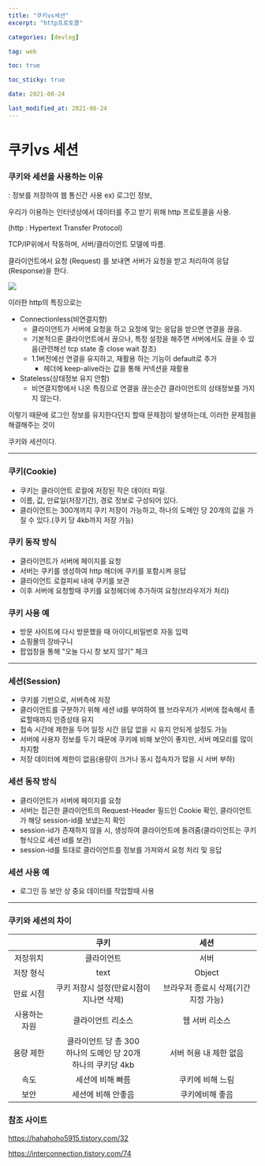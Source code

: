 ```yaml
---
title: "쿠키vs세션"
excerpt: "http프로토콜"

categories: [devlog]

tag: web

toc: true

toc_sticky: true

date: 2021-08-24

last_modified_at: 2021-08-24
---
```




# 쿠키vs 세션



### 쿠키와 세션을 사용하는 이유

: 정보를 저장하여 웹 통신간 사용 ex) 로그인 정보,



우리가 이용하는 인터넷상에서 데이터를 주고 받기 위해 http 프로토콜을 사용.

(http : Hypertext Transfer Protocol)

TCP/IP위에서 작동하며, 서버/클라이언트 모델에 따름.



클라이언트에서 요청 (Request) 를 보내면 서버가 요청을 받고 처리하여 응답(Response)을 한다.







<img src="https://github.com/cano721/cano721.github.io/blob/master/_posts/md-images/cookieSession/cookieSession.JPG?raw=true">



이러한 http의 특징으로는



* Connectionless(비연결지향)
  * 클라이언트가 서버에 요청을 하고 요청에 맞는 응답을 받으면 연결을 끊음.
  * 기본적으론 클라이언트에서 끊으나, 특정 설정을 해주면 서버에서도 끊을 수 있음(관련해선 tcp state 중 close wait 참조)
  * 1.1버전에선 연결을 유지하고, 재활용 하는 기능이 default로 추가
    * 헤더에 keep-alive라는 값을 통해 커넥션을 재활용
* Stateless(상태정보 유지 안함)
  * 비연결지향에서 나온 특징으로 연결을 끊는순간 클라이언트의 상태정보를 가지지 않는다.



이렇기 때문에 로그인 정보를 유지한다던지 할때 문제점이 발생하는데, 이러한 문제점을 해결해주는 것이

쿠키와 세션이다.



---







### 쿠키(Cookie)

* 쿠키는 클라이언트 로컬에 저장된 작은 데이터 파일.
* 이름, 값, 만료일(저장기간), 경로 정보로 구성되어 있다.
* 클라이언트는 300개까지 쿠키 저장이 가능하고, 하나의 도메인 당 20개의 값을 가질 수 있다.(쿠키 당 4kb까지 저장 가능)



### 쿠키 동작 방식

* 클라이언트가 서버에 페이지를 요청
* 서버는 쿠키를 생성하여 http 헤더에 쿠키를 포함시켜 응답
* 클라이언트 로컬피씨 내에 쿠키를 보관
* 이후 서버에 요청할때 쿠키를 요청헤더에 추가하여 요청(브라우저가 처리)



### 쿠키 사용 예

* 방문 사이트에 다시 방문했을 때 아이디,비밀번호 자동 입력
* 쇼핑몰의 장바구니
* 팝업창을 통해 "오늘 다시 창 보지 않기" 체크



---







### 세션(Session)

* 쿠키를 기반으로, 서버측에 저장
* 클라이언트를 구분하기 위해 세션 id를 부여하여 웹 브라우저가 서버에 접속해서 종료할때까지 인증상태 유지
* 접속 시간에 제한을 두어 일정 시간 응답 없을 시 유지 안되게 설정도 가능
* 서버에 사용자 정보를 두기 때문에 쿠키에 비해 보안이 좋지만, 서버 메모리를 많이 차지함
* 저장 데이터에 제한이 없음(용량이 크거나 동시 접속자가 많을 시 서버 부하)



### 세션 동작 방식

* 클라이언트가 서버에 페이지를 요청
* 서버는 접근한 클라이언트의 Request-Header 필드인 Cookie 확인, 클라이언트가 해당 session-id를 보냈는지 확인
* session-id가 존재하지 않을 시, 생성하여 클라이언트에 돌려줌(클라이언트는 쿠키형식으로 세션 id를 보관)
* session-id를 토대로 클라이언트를 정보를 가져와서 요청 처리 및 응답



### 세션 사용 예

* 로그인 등 보안 상 중요 데이터를 작업할때 사용



---







### 쿠키와 세션의 차이



|               |                             쿠키                             |                 세션                 |
| :-----------: | :----------------------------------------------------------: | :----------------------------------: |
|   저장위치    |                          클라이언트                          |                 서버                 |
|   저장 형식   |                             text                             |                Object                |
|   만료 시점   |           쿠키 저장시 설정(만료시점이 지나면 삭제)           | 브라우저 종료시 삭제(기간 지정 가능) |
| 사용하는 자원 |                      클라이언트 리소스                       |            웹 서버 리소스            |
|   용량 제한   | 클라이언트 당 총 300<br />하나의 도메인 당 20개<br />하나의 쿠키당 4kb |        서버 허용 내 제한 없음        |
|     속도      |                       세션에 비해 빠름                       |           쿠키에 비해 느림           |
|     보안      |                      세션에 비해 안좋음                      |           쿠키에비해 좋음            |







### 참조 사이트

https://hahahoho5915.tistory.com/32

https://interconnection.tistory.com/74

